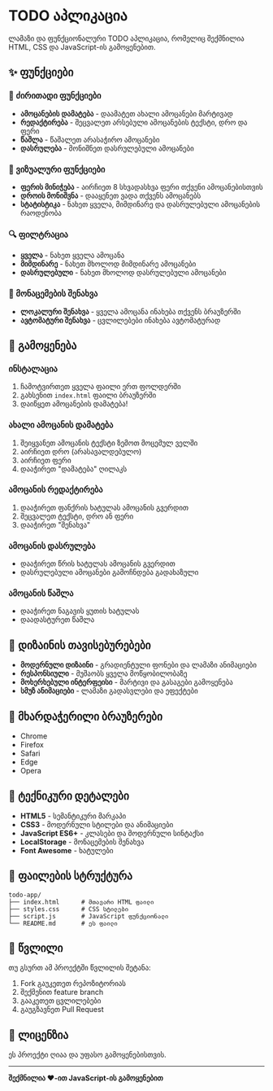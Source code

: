 # TODO აპლიკაცია

ლამაზი და ფუნქციონალური TODO აპლიკაცია, რომელიც შექმნილია HTML, CSS და JavaScript-ის გამოყენებით.

## ✨ ფუნქციები

### 📝 ძირითადი ფუნქციები
- **ამოცანების დამატება** - დაამატეთ ახალი ამოცანები მარტივად
- **რედაქტირება** - შეცვალეთ არსებული ამოცანების ტექსტი, დრო და ფერი
- **წაშლა** - წაშალეთ არასაჭირო ამოცანები
- **დასრულება** - მონიშნეთ დასრულებული ამოცანები

### 🎨 ვიზუალური ფუნქციები
- **ფერის მინიჭება** - აირჩიეთ 8 სხვადასხვა ფერი თქვენი ამოცანებისთვის
- **დროის მონიშვნა** - დააყენეთ ვადა თქვენს ამოცანებს
- **სტატისტიკა** - ნახეთ ყველა, მიმდინარე და დასრულებული ამოცანების რაოდენობა

### 🔍 ფილტრაცია
- **ყველა** - ნახეთ ყველა ამოცანა
- **მიმდინარე** - ნახეთ მხოლოდ მიმდინარე ამოცანები
- **დასრულებული** - ნახეთ მხოლოდ დასრულებული ამოცანები

### 💾 მონაცემების შენახვა
- **ლოკალური შენახვა** - ყველა ამოცანა ინახება თქვენს ბრაუზერში
- **ავტომატური შენახვა** - ცვლილებები ინახება ავტომატურად

## 🚀 გამოყენება

### ინსტალაცია
1. ჩამოტვირთეთ ყველა ფაილი ერთ ფოლდერში
2. გახსენით `index.html` ფაილი ბრაუზერში
3. დაიწყეთ ამოცანების დამატება!

### ახალი ამოცანის დამატება
1. შეიყვანეთ ამოცანის ტექსტი ზემოთ მოცემულ ველში
2. აირჩიეთ დრო (არასავალდებულო)
3. აირჩიეთ ფერი
4. დააჭირეთ "დამატება" ღილაკს

### ამოცანის რედაქტირება
1. დააჭირეთ ფანქრის ხატულას ამოცანის გვერდით
2. შეცვალეთ ტექსტი, დრო ან ფერი
3. დააჭირეთ "შენახვა"

### ამოცანის დასრულება
- დააჭირეთ წრის ხატულას ამოცანის გვერდით
- დასრულებული ამოცანები გამოჩნდება გადახაზული

### ამოცანის წაშლა
- დააჭირეთ ნაგავის ყუთის ხატულას
- დაადასტურეთ წაშლა

## 🎨 დიზაინის თავისებურებები

- **მოდერნული დიზაინი** - გრადიენტული ფონები და ლამაზი ანიმაციები
- **რესპონსიული** - მუშაობს ყველა მოწყობილობაზე
- **მოხერხებული ინტერფეისი** - მარტივი და გასაგები გამოყენება
- **სმუზ ანიმაციები** - ლამაზი გადასვლები და ეფექტები

## 📱 მხარდაჭერილი ბრაუზერები

- Chrome
- Firefox
- Safari
- Edge
- Opera

## 🔧 ტექნიკური დეტალები

- **HTML5** - სემანტიკური მარკაპი
- **CSS3** - მოდერნული სტილები და ანიმაციები
- **JavaScript ES6+** - კლასები და მოდერნული სინტაქსი
- **LocalStorage** - მონაცემების შენახვა
- **Font Awesome** - ხატულები

## 📄 ფაილების სტრუქტურა

```
todo-app/
├── index.html      # მთავარი HTML ფაილი
├── styles.css      # CSS სტილები
├── script.js       # JavaScript ფუნქციონალი
└── README.md       # ეს ფაილი
```

## 🤝 წვლილი

თუ გსურთ ამ პროექტში წვლილის შეტანა:
1. Fork გაუკეთეთ რეპოზიტორიას
2. შექმენით feature branch
3. გააკეთეთ ცვლილებები
4. გაუგზავნეთ Pull Request

## 📄 ლიცენზია

ეს პროექტი ღიაა და უფასო გამოყენებისთვის.

---

**შექმნილია ❤️-ით JavaScript-ის გამოყენებით**
